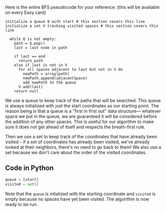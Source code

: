 <!--title={The Data Structures}-->

<!--concepts={lists.mdx}-->

<!--badges={Algorithms:25,Python:5}-->

Here is the entire BFS pseudocode for your reference: (this will be available on every Easy card)

```pseudocode
initialize a queue Q with start # this section covers this line
initialize a set V tracking visited spaces # this section covers this line

  while Q is not empty:
    path = Q.pop()
    last = last node in path

    if last == end
      return path
    else if last is not in V
      for all spaces adjacent to last but not in V do
        newPath = array(path)
        newPath.append(adjacentSpace)
        add newPath to the queue
      V.add(last)
    return null
```

We use a queue to keep track of the paths that will be searched. This queue is always initialized with just the start coordinates as our starting point. The reason being is that a queue is a "first in first out" data structure— whatever space we put in the queue, we are guaranteed it will be considered before the addition of any other spaces. This is useful for our algorithm to make sure it does not get ahead of itself and respects the breath-first rule.

Then we use a set to keep track of the coordinates that have already been visited - if a set of coordinates has already been visited, we've already looked at their neighbors, there's no need to go back to them! We also use a set because we don't care about the order of the visited coordinates.

## Code in Python

```python
queue = [start]
visited = set()
```

Note that the `queue` is intialized with the starting coordinate and `visited` is empty because no spaces have yet been visited. The algorithm is now ready to be run.

